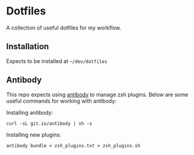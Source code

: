 # Dotfiles

A collection of useful dotfiles for my workflow.


## Installation

Expects to be installed at `~/dev/dotfiles`


## Antibody

This repo expects using [antibody](https://getantibody.github.io/) 
to manage zsh plugins. Below are some useful commands for working with 
antibody:

Installing antibody:
```
curl -sL git.io/antibody | sh -s
```

Installing new plugins:
```
antibody bundle < zsh_plugins.txt > zsh_plugins.sh
```
